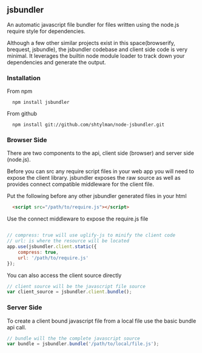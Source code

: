 ##  jsbundler ##
An automatic javascript file bundler for files written using the node.js require style for dependencies.

Although a few other similar projects exist in this space(browserify, brequest, jsbundle), the jsbundler codebase and client side code is very minimal. It leverages the builtin node module loader to track down your dependencies and generate the output.

### Installation ###

From npm
```
  npm install jsbundler
```

From github
```
  npm install git://github.com/shtylman/node-jsbundler.git
```

### Browser Side ###

There are two components to the api, client side (browser) and server side (node.js).

Before you can src any require script files in your web app you will need to expose the client library. jsbundler exposes the raw source as well as provides connect compatible middleware for the client file.

Put the following before any other jsbundler generated files in your html
```html
  <script src="/path/to/require.js"></script>
```

Use the connect middleware to expose the require.js file
```javascript

// compress: true will use uglify-js to minify the client code
// url: is where the resource will be located
app.use(jsbundler.client.static({
    compress: true,
    url: '/path/to/require.js'
});
```

You can also access the client source directly
```javascript
// client source will be the javascript file source
var client_source = jsbundler.client.bundle();
```

### Server Side ###

To create a client bound javascript file from a local file use the basic bundle api call.

```javascript
// bundle will the the complete javascript source
var bundle = jsbundler.bundle('/path/to/local/file.js');
```

